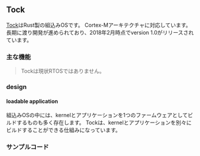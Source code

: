 ## Tock

[Tock]はRust製の組込みOSです。
Cortex-Mアーキテクチャに対応しています。
長期に渡り開発が進められており、2018年2月時点でversion 1.0がリリースされています。

[Tock]: https://www.tockos.org/
[GitHub Tock]: https://github.com/tock

### 主な機能

> Tockは現状RTOSではありません。

### design

#### loadable application

組込みOSの中には、kernelとアプリケーションを1つのファームウェアとしてビルドするものも多く存在します。
Tockは、kernelとアプリケーションを別々にビルドすることができる仕組みになっています。

### サンプルコード